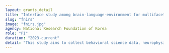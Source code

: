 ```yaml
---
layout: grants_detail
title: "Interface study among brain-language-environment for multifacet assessment of children with communication disorderrs and examining the effectiveness of digital intervention"
slug: "fnirs"
image: "fnirs.jpg"
agency: National Research Foundation of Korea
role: "PI"
duration: "2023-current"
detail: "This study aims to collect behavioral science data, neurophysiological data, and language environmental data to explore holistic view of communication and information processing skills in children with social communication disorders. Study results will enhance our knowledge to efficiently serve our target clinical population."
---
```

